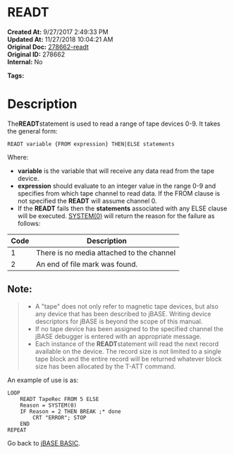# READT

**Created At:** 9/27/2017 2:49:33 PM  
**Updated At:** 11/27/2018 10:04:21 AM  
**Original Doc:** [278662-readt](https://docs.jbase.com/36868-jbase-basic/278662-readt)  
**Original ID:** 278662  
**Internal:** No  

**Tags:**
<badge text='tape devices' vertical='middle' />

# Description

The**READT**statement is used to read a range of tape devices 0-9. It takes the general form:

```
READT variable {FROM expression} THEN|ELSE statements
```

Where:

- **variable** is the variable that will receive any data read from the tape device.
- **expression** should evaluate to an integer value in the range 0-9 and specifies from which tape channel to read data. If the FROM clause is not specified the **READT** will assume channel 0.
- If the **READT** fails then the **statements** associated with any ELSE clause will be executed. [SYSTEM(0)](./../system-functions) will return the reason for the failure as follows:



| Code |  Description |
| --- | --- |
| 1<br> | There is no media attached to the channel<br> |
| 2<br> | An end of file mark was found.<br> |


## Note:


> - A "tape" does not only refer to magnetic tape devices, but also any device that has been described to jBASE. Writing device descriptors for jBASE is beyond the scope of this manual.
> - If no tape device has been assigned to the specified channel the jBASE debugger is entered with an appropriate message.
> - Each instance of the **READT**statement will read the next record available on the device. The record size is not limited to a single tape block and the entire record will be returned whatever block size has been allocated by the T-ATT command.


An example of use is as:

```
LOOP
    READT TapeRec FROM 5 ELSE
    Reason = SYSTEM(0)
    IF Reason = 2 THEN BREAK ;* done
        CRT "ERROR"; STOP
    END
REPEAT
```



Go back to [jBASE BASIC](./../jbase-basic-programmers-reference-guide).
